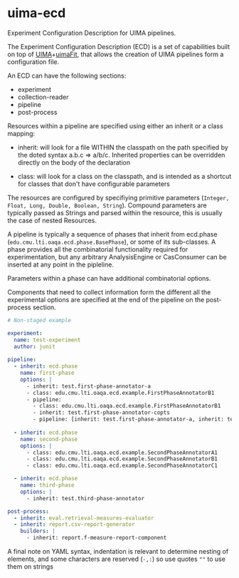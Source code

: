 uima-ecd
========

Experiment Configuration Description for UIMA pipelines. 

The Experiment Configuration Description (ECD) is a set of capabilities built on top of [UIMA](http://uima.apache.org/)+[uimaFit](http://code.google.com/p/uimafit/), that allows the creation of UIMA pipelines form a configuration file.


An ECD can have the following sections:
 - experiment
 - collection-reader
 - pipeline
 - post-process

Resources within a pipeline are specified using either an inherit or a class mapping:

 - inherit: will look for a file WITHIN the classpath on the path specified by the doted syntax a.b.c => a/b/c. Inherited properties can be overridden directly on the body of the declaration

 - class: will look for a class on the classpath, and is intended as a shortcut for classes that don't have configurable parameters

The resources are configured by specifiying primitive parameters (```Integer, Float, Long, Double, Boolean, String```). Compound parameters are typically passed as Strings and parsed within the resource, this is usually the case of nested Resources.  

A pipeline is typically a sequence of phases that inherit from ecd.phase (```edu.cmu.lti.oaqa.ecd.phase.BasePhase```), or some of its sub-classes. A phase provides all the combinatorial functionality required for experimentation, but any arbitrary AnalysisEngine or CasConsumer can be inserted at any point in the pipleline.

Parameters within a phase can have additional combinatorial options.

Components that need to collect information form the different all the experimental options are specified at the end of the pipeline on the post-process section.

```yaml
# Non-staged example

experiment:
  name: test-experiment
  author: junit
  
pipeline:
  - inherit: ecd.phase
    name: first-phase
    options: |
      - inherit: test.first-phase-annotator-a
      - class: edu.cmu.lti.oaqa.ecd.example.FirstPhaseAnnotatorB1 
      - pipeline: 
        - class: edu.cmu.lti.oaqa.ecd.example.FirstPhaseAnnotatorB1
        - inherit: test.first-phase-annotator-copts
        - pipeline: [inherit: test.first-phase-annotator-a, inherit: test.first-phase-annotator-copts2]  
      
  - inherit: ecd.phase
    name: second-phase  
    options: |
      - class: edu.cmu.lti.oaqa.ecd.example.SecondPhaseAnnotatorA1
      - class: edu.cmu.lti.oaqa.ecd.example.SecondPhaseAnnotatorB1
      - class: edu.cmu.lti.oaqa.ecd.example.SecondPhaseAnnotatorC1

  - inherit: ecd.phase
    name: third-phase  
    options: |
      - inherit: test.third-phase-annotator

post-process: 
  - inherit: eval.retrieval-measures-evaluator
  - inherit: report.csv-report-generator
    builders: |
      - inherit: report.f-measure-report-component 
```

A final note on YAML syntax, indentation is relevant to determine nesting of elements, and some characters  are reserved (```-,:```) so use quotes ```""``` to use them on strings